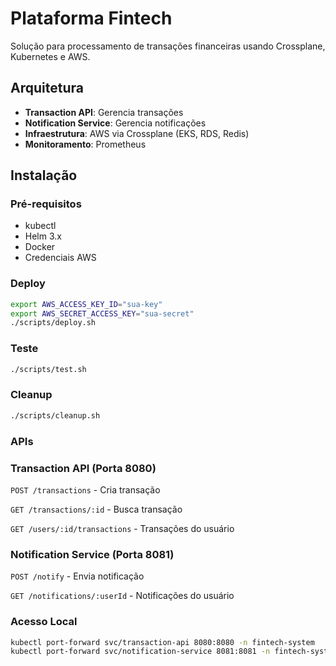 # Plataforma Fintech

Solução para processamento de transações financeiras usando Crossplane, Kubernetes e AWS.

## Arquitetura

- **Transaction API**: Gerencia transações
- **Notification Service**: Gerencia notificações
- **Infraestrutura**: AWS via Crossplane (EKS, RDS, Redis)
- **Monitoramento**: Prometheus

## Instalação

### Pré-requisitos
- kubectl
- Helm 3.x
- Docker
- Credenciais AWS

### Deploy
```bash
export AWS_ACCESS_KEY_ID="sua-key"
export AWS_SECRET_ACCESS_KEY="sua-secret"
./scripts/deploy.sh
```

### Teste
```bash
./scripts/test.sh
```

### Cleanup
```bash
./scripts/cleanup.sh
```

### APIs

### Transaction API (Porta 8080)

`POST /transactions` - Cria transação

`GET /transactions/:id` - Busca transação

`GET /users/:id/transactions` - Transações do usuário

### Notification Service (Porta 8081)

`POST /notify` - Envia notificação

`GET /notifications/:userId` - Notificações do usuário

### Acesso Local
```bash
kubectl port-forward svc/transaction-api 8080:8080 -n fintech-system
kubectl port-forward svc/notification-service 8081:8081 -n fintech-system
```

